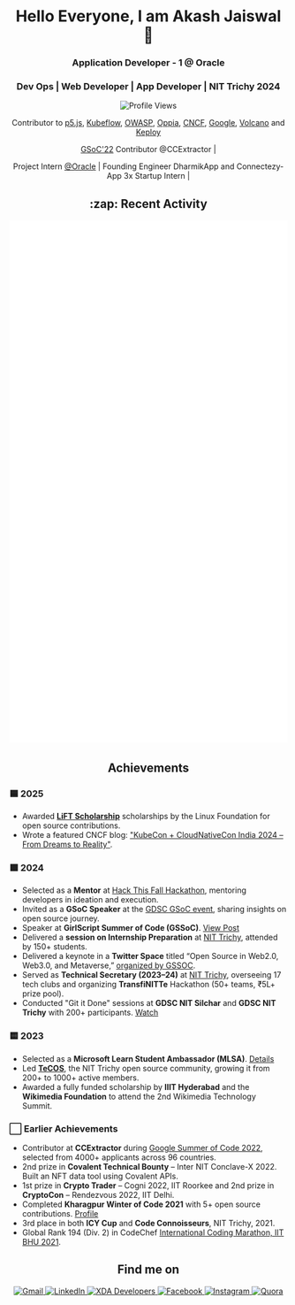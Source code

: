 <h1 align="center">Hello Everyone, I am Akash Jaiswal 👋</h1>
<h3 align="center">Application Developer - 1 @ Oracle</h3> 
<h3 align="center">Dev Ops | Web Developer | App Developer | NIT Trichy 2024</h3>

<p align="center">
  <img src="https://komarev.com/ghpvc/?username=jaiakash&style=flat-square" alt="Profile Views" />
</p>

<p align="center">
  Contributor to <a href="https://p5js.org/events/stf-2024/">p5.js</a>,  
  <a href="https://github.com/kubeflow">Kubeflow</a>,  
  <a href="https://github.com/OWASP">OWASP</a>,  
  <a href="https://github.com/oppia">Oppia</a>,  
  <a href="https://github.com/cncf">CNCF</a>,  
  <a href="https://github.com/google">Google</a>, 
  <a href="https://github.com/volcano-sh">Volcano</a> and
  <a href="https://github.com/keploy">Keploy</a>
</p>

<p align="center">
<!--   <a href="https://summerofcode.withgoogle.com/programs/2025/projects/fwZkvPr0">GSoC'25</a> Contributor @KubeFlow | -->
  <a href="https://summerofcode.withgoogle.com/programs/2022/projects/Sg34Qe09">GSoC'22</a> Contributor @CCExtractor |
</p>

<p align="center">
  Project Intern <a href="https://github.com/oracle">@Oracle</a> |
  Founding Engineer DharmikApp and Connectezy-App
  3x Startup Intern |
</p>

<h2 align="center">:zap: Recent Activity</h2>
   <picture>
    <img src="/github-metrics.svg" alt="Metrics">
  </picture>

<h2 align="center">Achievements</h2>

<h3>🟦 2025</h3>
<ul>
  <li>Awarded <strong><a href="https://www.linuxfoundation.org/about/lift-scholarships">LiFT Scholarship</a></strong> scholarships by the Linux Foundation for open source contributions.</li>
<!--   <li>Contributed to <strong>Google Summer of Code 2025</strong> under <strong>Kubeflow (CNCF)</strong>. <a href="https://summerofcode.withgoogle.com/programs/2025/projects/fwZkvPr0">Project Link</a></li> -->
  <li>Wrote a featured CNCF blog: <a href="https://www.cncf.io/blog/2025/03/17/kubecon-cloudnativecon-india-2024-from-dreams-to-reality-journey/">"KubeCon + CloudNativeCon India 2024 – From Dreams to Reality"</a>.</li>
</ul>

<h3>🟩 2024</h3>
<ul>
  <li>Selected as a <strong>Mentor</strong> at <a href="https://www.linkedin.com/posts/hackthisfall_hackthisfallvirtual-hackthisfall-htfcommunity-activity-7260329712516747264-ROSL?utm_source=share&utm_medium=member_desktop">Hack This Fall Hackathon</a>, mentoring developers in ideation and execution.</li>
  <li>Invited as a <strong>GSoC Speaker</strong> at the <a href="https://www.linkedin.com/posts/gdgcnits_gdsc-gdscnits-gdscnitt-activity-7119343964385673216-Txva?utm_source=share&utm_medium=member_desktop">GDSC GSoC event</a>, sharing insights on open source journey.</li>
  <li>Speaker at <strong>GirlScript Summer of Code (GSSoC)</strong>. <a href="https://www.linkedin.com/feed/update/urn:li:activity:7091509261272305664?utm_source=share&utm_medium=member_desktop">View Post</a></li>
  <li>Delivered a <strong>session on Internship Preparation</strong> at <a href="https://www.linkedin.com/posts/builders-hive-nit-trichy_with-the-intense-internship-season-taking-activity-7108397779118424065-anBt?utm_source=share&utm_medium=member_desktop">NIT Trichy</a>, attended by 150+ students.</li>
  <li>Delivered a keynote in a <strong>Twitter Space</strong> titled “Open Source in Web2.0, Web3.0, and Metaverse,” <a href="https://x.com/girlscriptsoc/status/1685742096727334912">organized by GSSOC</a>.</li>
  <li>Served as <strong>Technical Secretary (2023–24)</strong> at <a href="https://nitt.edu/home/students/clubsnassocs/techclubs/">NIT Trichy</a>, overseeing 17 tech clubs and organizing <strong>TransfiNITTe</strong> Hackathon (50+ teams, ₹5L+ prize pool).</li>
  <li>Conducted "Git it Done" sessions at <strong>GDSC NIT Silchar</strong> and <strong>GDSC NIT Trichy</strong> with 200+ participants. <a href="https://www.youtube.com/watch?v=hUftYgmZopY">Watch</a></li>
</ul>

<h3>🟨 2023</h3>
<ul>  
  <li>Selected as a <strong>Microsoft Learn Student Ambassador (MLSA)</strong>. <a href="https://www.linkedin.com/posts/akashjaiswal03_microsoft-india-experience-activity-6986299246236872704-C49v?utm_source=share&utm_medium=member_desktop">Details</a></li>
  <li>Led <strong><a href="https://www.instagram.com/tecos.nitt/">TeCOS</a></strong>, the NIT Trichy open source community, growing it from 200+ to 1000+ active members.</li>
  <li>Awarded a fully funded scholarship by <strong>IIIT Hyderabad</strong> and the <strong>Wikimedia Foundation</strong> to attend the 2nd Wikimedia Technology Summit.</li>
</ul>

<h3>⬜ Earlier Achievements</h3>
<ul>
  <li>Contributor at <strong>CCExtractor</strong> during <a href="https://summerofcode.withgoogle.com/programs/2022/projects/Sg34Qe09">Google Summer of Code 2022</a>, selected from 4000+ applicants across 96 countries.</li>
  <li>2nd prize in <strong>Covalent Technical Bounty</strong> – Inter NIT Conclave-X 2022. Built an NFT data tool using Covalent APIs.</li>
  <li>1st prize in <strong>Crypto Trader</strong> – Cogni 2022, IIT Roorkee and 2nd prize in <strong>CryptoCon</strong> – Rendezvous 2022, IIT Delhi.</li>
  <li>Completed <strong>Kharagpur Winter of Code 2021</strong> with 5+ open source contributions. <a href="https://kwoc21.kossiitkgp.org/stats/student/jaiakash">Profile</a></li>
  <li>3rd place in both <strong>ICY Cup</strong> and <strong>Code Connoisseurs</strong>, NIT Trichy, 2021.</li>
  <li>Global Rank 194 (Div. 2) in CodeChef <a href="https://www.codechef.com/rankings/ICM2021B?itemsPerPage=100&order=asc&page=1&search=akashjaiswal03&sortBy=rank">International Coding Marathon, IIT BHU 2021</a>.</li>
</ul>



<h2 align="center">Find me on</h2>

<p align="center">
  <a href="mailto:akashjaiswal3846@gmail.com">
    <img src="https://img.shields.io/badge/Gmail-D14836?style=for-the-badge&logo=gmail&logoColor=white" alt="Gmail">
  </a>
  <a href="https://www.linkedin.com/in/akashjaiswal03/">
    <img src="https://img.shields.io/badge/LinkedIn-0077B5?style=for-the-badge&logo=linkedin&logoColor=white" alt="LinkedIn">
  </a>
  <a href="https://forum.xda-developers.com/m/akashjaiswal03.8802760/">
    <img src="https://img.shields.io/badge/XDA-Developers-F59812?style=for-the-badge&logo=xda-developers&logoColor=white" alt="XDA Developers">
  </a>
  <a href="http://facebook.com/AkashJaiswal03">
    <img src="https://img.shields.io/badge/Facebook-1877F2?style=for-the-badge&logo=facebook&logoColor=white" alt="Facebook">
  </a>
  <a href="https://www.instagram.com/a_kashhhhhh_">
    <img src="https://img.shields.io/badge/Instagram-E4405F?style=for-the-badge&logo=instagram&logoColor=white" alt="Instagram">
  </a>
  <a href="https://www.quora.com/profile/Akash-Jaiswal-116">
    <img src="https://img.shields.io/badge/Quora-%23B92B27.svg?&style=for-the-badge&logo=Quora&logoColor=white" alt="Quora">
  </a>
</p>
